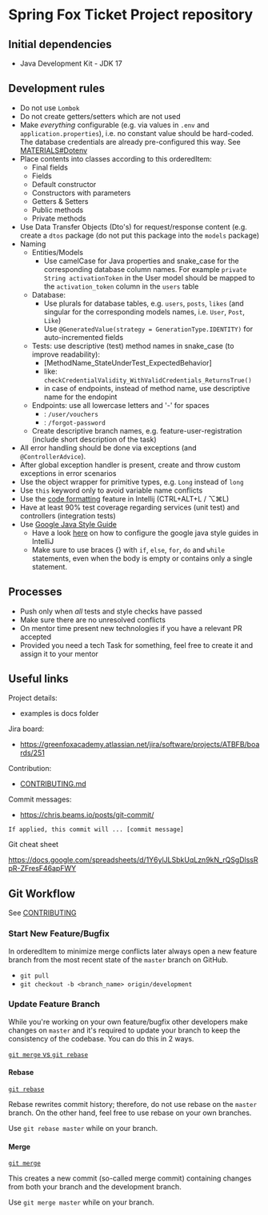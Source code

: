# Spring Fox Ticket Project repository

## Initial dependencies

- Java Development Kit - JDK 17

## Development rules

- Do not use `Lombok`
- Do not create getters/setters which are not used
- Make *everything* configurable (e.g. via values in `.env` and `application.properties`), i.e. no constant value should be hard-coded. The database credentials are already pre-configured this way. See [MATERIALS#Dotenv](MATERIALS.md#dotenv)
- Place contents into classes according to this orderedItem:
  - Final fields
  - Fields
  - Default constructor
  - Constructors with parameters
  - Getters & Setters
  - Public methods
  - Private methods
- Use Data Transfer Objects (Dto's) for request/response content (e.g. create a `dtos` package (do not put this package into the `models` package)
- Naming
  - Entities/Models
    - Use camelCase for Java properties and snake_case for the corresponding database column names. For example `private String activationToken` in the User model should be mapped to the `activation_token` column in the `users` table
  - Database:
    - Use plurals for database tables, e.g. `users`, `posts`, `likes` (and singular for the corresponding models names, i.e. `User`, `Post`, `Like`)
    - Use `@GeneratedValue(strategy = GenerationType.IDENTITY)` for auto-incremented fields
  - Tests: use descriptive (test) method names in snake_case (to improve readability):
    - [MethodName_StateUnderTest_ExpectedBehavior]
    - like: `checkCredentialValidity_WithValidCredentials_ReturnsTrue()`
    - in case of endpoints, instead of method name, use descriptive name for the endopint
  - Endpoints: use all lowercase letters and '-' for spaces
    - : `/user/vouchers`
    - : `/forgot-password`
  - Create descriptive branch names, e.g. feature-user-registration (include short description of the task)
- All error handling should be done via exceptions (and `@ControllerAdvice`).
- After global exception handler is present, create and throw custom exceptions in error scenarios
- Use the object wrapper for primitive types, e.g. `Long` instead of `long`
- Use `this` keyword only to avoid variable name conflicts
- Use the [code formatting](https://blog.jetbrains.com/idea/2020/06/code-formatting/) feature in Intellij (CTRL+ALT+L / ⌥⌘L)
- Have at least 90% test coverage regarding services (unit test) and controllers (integration tests)
- Use [Google Java Style Guide](https://google.github.io/styleguide/javaguide.html)
  - Have a look [here](https://stackoverflow.com/questions/42979700/how-to-configure-google-java-code-formatter-in-intellij-idea-17) on how to configure the google java style guides in IntelliJ
  - Make sure to use braces {} with `if`, `else`, `for`, `do` and `while` statements, even when the body is empty or contains only a single statement.

## Processes

- Push only when *all* tests and style checks have passed
- Make sure there are no unresolved conflicts
- On mentor time present new technologies if you have a relevant PR accepted
- Provided you need a tech Task for something, feel free to create it and assign it to your mentor

## Useful links

Project details:

- examples is docs folder

Jira board:

- https://greenfoxacademy.atlassian.net/jira/software/projects/ATBFB/boards/251

Contribution:

- [CONTRIBUTING.md](CONTRIBUTING.md)

Commit messages:

- https://chris.beams.io/posts/git-commit/

`If applied, this commit will ... [commit message]`

Git cheat sheet

https://docs.google.com/spreadsheets/d/1Y6ylJLSbkUqLzn9kN_rQSgDlssRpR-ZFresF46apFWY

## Git Workflow

See [CONTRIBUTING](CONTRIBUTING.md)

### Start New Feature/Bugfix

In orderedItem to minimize merge conflicts later always open a new feature branch from the most recent state of the `master` branch on GitHub.

- `git pull`
- `git checkout -b <branch_name> origin/development`

### Update Feature Branch

While you're working on your own feature/bugfix other developers make changes on `master` and it's required to update your branch to keep the consistency of the codebase. You can do this in 2 ways.

[`git merge` vs `git rebase`](https://www.atlassian.com/git/tutorials/merging-vs-rebasing)

#### Rebase

[`git rebase`](https://www.atlassian.com/git/tutorials/rewriting-history/git-rebase)

Rebase rewrites commit history; therefore, do not use rebase on the `master` branch.
On the other hand, feel free to use rebase on your own branches.

Use `git rebase master` while on your branch.

#### Merge

[`git merge`](https://www.atlassian.com/git/tutorials/using-branches/git-merge)

This creates a new commit (so-called merge commit) containing changes from both your branch and the development branch.

Use `git merge master` while on your branch.
